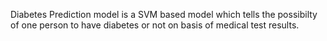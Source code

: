 Diabetes Prediction model is a SVM based model which tells the possibilty of one person to have diabetes or not on basis of medical test results.
